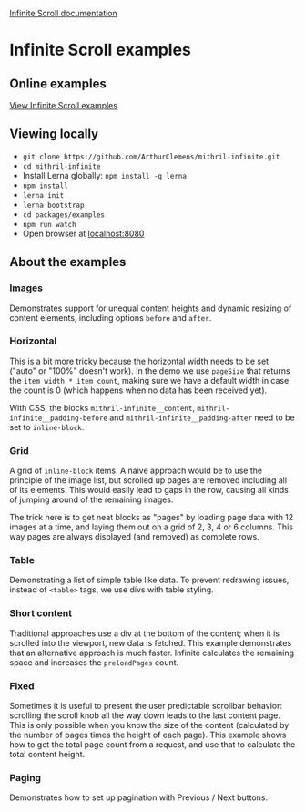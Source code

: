 [Infinite Scroll documentation](https://github.com/ArthurClemens/mithril-infinite/tree/master/packages/mithril-infinite)



# Infinite Scroll examples



## Online examples

[View Infinite Scroll examples](http://arthurclemens.github.io/mithril-infinite/)




## Viewing locally

* `git clone https://github.com/ArthurClemens/mithril-infinite.git`
* `cd mithril-infinite`
* Install Lerna globally: `npm install -g lerna`
* `npm install`
* `lerna init`
* `lerna bootstrap`
* `cd packages/examples`
* `npm run watch`
* Open browser at [localhost:8080](http://localhost:8080/)



## About the examples

### Images

Demonstrates support for unequal content heights and dynamic resizing of content elements, including options `before` and `after`.



### Horizontal

This is a bit more tricky because the horizontal width needs to be set ("auto" or "100%" doesn't work).
In the demo we use `pageSize` that returns the `item width * item count`, making sure we have a default width in case the count is 0 (which happens when no data has been received yet).

With CSS, the blocks `mithril-infinite__content`, `mithril-infinite__padding-before` and `mithril-infinite__padding-after` need to be set to `inline-block`.



### Grid

A grid of `inline-block` items. A naive approach would be to use the principle of the image list, but scrolled up pages are removed including all of its elements. This would easily lead to gaps in the row, causing all kinds of jumping around of the remaining images.

The trick here is to get neat blocks as "pages" by loading page data with 12 images at a time, and laying them out on a grid of 2, 3, 4 or 6 columns. This way pages are always displayed (and removed) as complete rows.



### Table

Demonstrating a list of simple table like data. To prevent redrawing issues, instead of `<table>` tags, we use divs with table styling.



### Short content

Traditional approaches use a div at the bottom of the content; when it is scrolled into the viewport, new data is fetched. This example demonstrates that an alternative approach is much faster. Infinite calculates the remaining space and increases the `preloadPages` count.



### Fixed

Sometimes it is useful to present the user predictable scrollbar behavior: scrolling the scroll knob all the way down leads to the last content page. This is only possible when you know the size of the content (calculated by the number of pages times the height of each page). This example shows how to get the total page count from a request, and use that to calculate the total content height.




### Paging

Demonstrates how to set up pagination with Previous / Next buttons.




